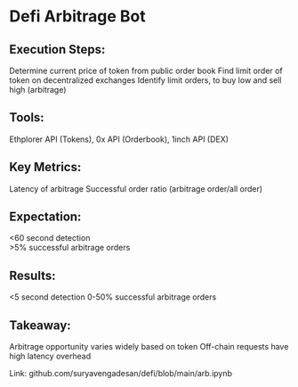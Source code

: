 # Defi Arbitrage Bot

## Execution Steps: 
Determine current price of token from public order book
Find limit order of token on decentralized exchanges
Identify limit orders, to buy low and sell high (arbitrage) 

## Tools: 
Ethplorer API (Tokens), 0x API (Orderbook), 1inch API (DEX)

## Key Metrics: 
Latency of arbitrage
Successful order ratio (arbitrage order/all order)

## Expectation:
<60 second detection  
\>5% successful arbitrage orders 

## Results:
<5 second detection
0-50% successful arbitrage orders 

## Takeaway:
Arbitrage opportunity varies widely based on token
Off-chain requests have high latency overhead 

Link: github.com/suryavengadesan/defi/blob/main/arb.ipynb  
